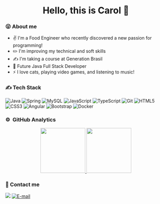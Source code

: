 <h1 align="center"> Hello, this is Carol 👋</h1>
   
### :stuck_out_tongue_winking_eye: About me 

   - ✌️ I'm a Food Engineer who recently discovered a new passion for programming!
   - ✏️ I'm improving my technical and soft skills
   - ✍️ I'm taking a course at Generation Brasil
   - 🔆 Future Java Full Stack Developer
   - ⚡ I love cats, playing video games, and listening to music!
   
 
### ✍️ Tech Stack
![Java](https://img.shields.io/badge/Java-ED8B00?style=for-the-badge&logo=java&logoColor=white)
![Spring](https://img.shields.io/badge/Spring-6DB33F?style=for-the-badge&logo=spring&logoColor=white)
![MySQL](https://img.shields.io/badge/MySQL-00000F?style=for-the-badge&logo=mysql&logoColor=white)
![JavaScript](https://img.shields.io/badge/JavaScript-F7DF1E?style=for-the-badge&logo=javascript&logoColor=black)
![TypeScript](https://img.shields.io/badge/TypeScript-007ACC?style=for-the-badge&logo=typescript&logoColor=white)
![Git](https://img.shields.io/badge/Git-F05032?style=for-the-badge&logo=git&logoColor=white)
![HTML5](https://img.shields.io/badge/HTML5-E34F26?style=for-the-badge&logo=html5&logoColor=white)
![CSS3](https://img.shields.io/badge/CSS3-1572B6?style=for-the-badge&logo=css3&logoColor=white)
![Angular](https://img.shields.io/badge/Angular-DD0031?style=for-the-badge&logo=angular&logoColor=white)
![Bootstrap](https://img.shields.io/badge/Bootstrap-563D7C?style=for-the-badge&logo=bootstrap&logoColor=white)
![Docker](https://img.shields.io/badge/Docker-2CA5E0?style=for-the-badge&logo=docker&logoColor=white)
 

### ⚙️ &nbsp;GitHub Analytics
<p align="center">
<a href="https://github.com/Carolguida">
  <img height="140em" src="https://github-readme-stats-eight-theta.vercel.app/api?username=Carolguida&show_icons=true&theme=algolia&include_all_commits=true&count_private=true"/>
  <img height="140em" src="https://github-readme-stats-eight-theta.vercel.app/api/top-langs/?username=Carolguida&layout=compact&langs_count=8&theme=algolia"/>
</a>
</p>

### :speech_balloon: Contact me
<p align="left">
<a href ="https://www.linkedin.com/in/carolina-guida/"><img src = "https://img.shields.io/badge/linkedin-%230077B5.svg?&style=for-the-badge&logo=linkedin&logoColor=white"/></a>
<a href ="mailto:carolinaguidaa@gmail.com"><img alt="E-mail" src="https://img.shields.io/badge/Gmail-D14836?style=for-the-badge&logo=gmail&logoColor=white"/></a>
</p>
 
           

